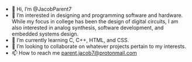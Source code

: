 - 👋 Hi, I’m @JacobParent7
- 👀 I’m interested in designing and programming software and hardware. While my focus in college has been the design of digital circuits, I am also interested in analog synthesis, software development, and embedded systems design. 
- 🌱 I’m currently learning C, C++, HTML, and CSS.
- 💞️ I’m looking to collaborate on whatever projects pertain to my interests. 
- 📫 How to reach me parent.jacob7@protonmail.com

<!---
JacobParent7/JacobParent7 is a ✨ special ✨ repository because its `README.md` (this file) appears on your GitHub profile.
You can click the Preview link to take a look at your changes.
--->
